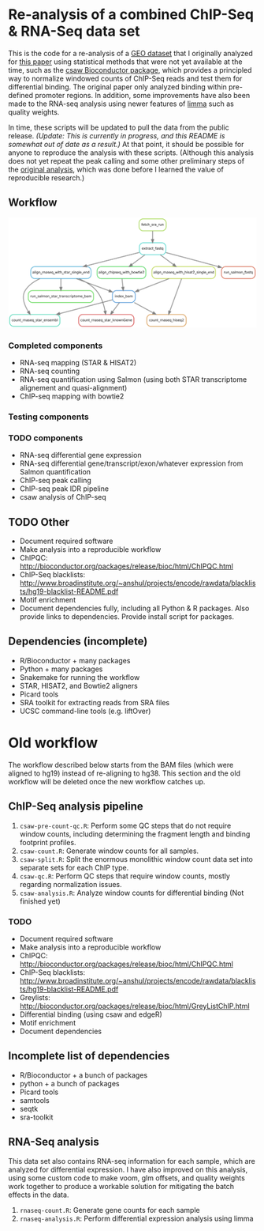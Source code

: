 # Re-analysis of a combined ChIP-Seq & RNA-Seq data set

This is the code for a re-analysis of a [GEO dataset][1] that I
originally analyzed for [this paper][2] using statistical methods that
were not yet available at the time, such as the
[csaw Bioconductor package][3], which provides a principled way to
normalize windowed counts of ChIP-Seq reads and test them for
differential binding. The original paper only analyzed binding within
pre-defined promoter regions. In addition, some improvements have also
been made to the RNA-seq analysis using newer features of [limma][4]
such as quality weights.

In time, these scripts will be updated to pull the data from the
public release. *(Update: This is currently in progress, and this
README is somewhat out of date as a result.)* At that point, it should
be possible for anyone to reproduce the analysis with these scripts.
(Although this analysis does not yet repeat the peak calling and some
other preliminary steps of the [original analysis][5], which was done
before I learned the value of reproducible research.)

## Workflow

![Rule Graph](rulegraphs/rulegraph-all.png "Rule graph of currently implemented workflow")

### Completed components

* RNA-seq mapping (STAR & HISAT2)
* RNA-seq counting
* RNA-seq quantification using Salmon (using both STAR transcriptome
  alignement and quasi-alignment)
* ChIP-seq mapping with bowtie2

### Testing components

### TODO components

* RNA-seq differential gene expression
* RNA-seq differential gene/transcript/exon/whatever expression from
  Salmon quantification
* ChIP-seq peak calling
* ChIP-seq peak IDR pipeline
* csaw analysis of ChIP-seq

## TODO Other

* Document required software
* Make analysis into a reproducible workflow
* ChIPQC: http://bioconductor.org/packages/release/bioc/html/ChIPQC.html
* ChIP-Seq blacklists: http://www.broadinstitute.org/~anshul/projects/encode/rawdata/blacklists/hg19-blacklist-README.pdf
* Motif enrichment
* Document dependencies fully, including all Python & R packages. Also
  provide links to dependencies. Provide install script for packages.

## Dependencies (incomplete)

* R/Bioconductor + many packages
* Python + many packages
* Snakemake for running the workflow
* STAR, HISAT2, and Bowtie2 aligners
* Picard tools
* SRA toolkit for extracting reads from SRA files
* UCSC command-line tools (e.g. liftOver)

# Old workflow

The workflow described below starts from the BAM files (which were
aligned to hg19) instead of re-aligning to hg38. This section and the
old workflow will be deleted once the new workflow catches up.

## ChIP-Seq analysis pipeline

1. `csaw-pre-count-qc.R`: Perform some QC steps that do not require
   window counts, including determining the fragment length and
   binding footprint profiles.
2. `csaw-count.R`: Generate window counts for all samples.
3. `csaw-split.R`: Split the enormous monolithic window count data set
   into separate sets for each ChIP type.
4. `csaw-qc.R`: Perform QC steps that require window counts, mostly
   regarding normalization issues.
5. `csaw-analysis.R`: Analyze window counts for differential binding
   (Not finished yet)

### TODO

* Document required software
* Make analysis into a reproducible workflow
* ChIPQC: http://bioconductor.org/packages/release/bioc/html/ChIPQC.html
* ChIP-Seq blacklists: http://www.broadinstitute.org/~anshul/projects/encode/rawdata/blacklists/hg19-blacklist-README.pdf
* Greylists: http://bioconductor.org/packages/release/bioc/html/GreyListChIP.html
* Differential binding (using csaw and edgeR)
* Motif enrichment
* Document dependencies

## Incomplete list of dependencies

* R/Bioconductor + a bunch of packages
* python + a bunch of packages
* Picard tools
* samtools
* seqtk
* sra-toolkit

## RNA-Seq analysis

This data set also contains RNA-seq information for each sample, which
are analyzed for differential expression. I have also improved on this
analysis, using some custom code to make voom, glm offsets, and
quality weights work together to produce a workable solution for
mitigating the batch effects in the data.

1. `rnaseq-count.R`: Generate gene counts for each sample
2. `rnaseq-analysis.R`: Perform differential expression analysis using limma

[1]: http://www.ncbi.nlm.nih.gov/geo/query/acc.cgi?acc=GSE73214
[2]: http://www.ncbi.nlm.nih.gov/pubmed/27170561
[3]: https://bioconductor.org/packages/release/bioc/html/csaw.html
[4]: https://bioconductor.org/packages/release/bioc/html/limma.html
[5]: https://github.com/DarwinAwardWinner/cd4-histone-paper-code
